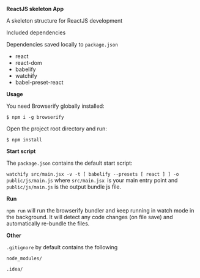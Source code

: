 **ReactJS skeleton App**

A skeleton structure for ReactJS development

Included dependencies

Dependencies saved locally to `package.json`

* react
* react-dom
* babelify
* watchify
* babel-preset-react

**Usage**

You need Browserify globally installed:

`$ npm i -g browserify`

Open the project root directory and run:

`$ npm install`

**Start script**

The `package.json` contains the default start script:

`watchify src/main.jsx -v -t [ babelify --presets [ react ] ] -o public/js/main.js`
where `src/main.jsx `is your main entry point and `public/js/main.js` is the output bundle js file.

**Run**

`npm run`
will run the browserify bundler and keep running in watch mode in the background. It will detect any code changes (on file save) and automatically re-bundle the files.

**Other**

`.gitignore` by default contains the following

`node_modules/`

`.idea/`
